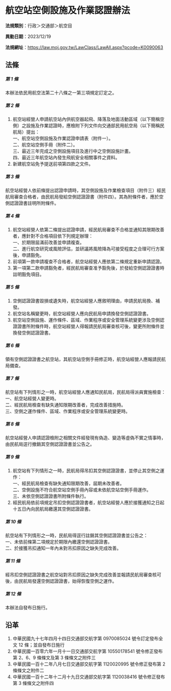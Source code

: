 # 航空站空側設施及作業認證辦法

**法規類別**：行政＞交通部＞航空目

**異動日期**：2023/12/19  

**法規網址**：https://law.moj.gov.tw/LawClass/LawAll.aspx?pcode=K0090063





## 法條
##### 第 1 條
本辦法依民用航空法第二十八條之一第三項規定訂定之。

##### 第 2 條
1. 航空站經營人申請航空站內供航空器起飛、降落及地面活動區域（以下簡稱空側）之設施及作業認證時，應檢附下列文件向交通部民用航空局（以下簡稱民航局）提出：  
一、航空站空側設施及作業認證申請表（附件一）。  
二、航空站空側手冊（附件二）。  
三、最近三年完成之空側設施項目及進行中之空側設施計畫。  
四、最近三年航空站內發生飛航安全相關事件之資料。
1. 新建航空站免予提送前項第四款之文件。

##### 第 3 條
航空站經營人依前條提出認證申請時，其空側設施及作業檢查項目（附件三）經民航局審查合格者，由民航局發給空側認證證書（附件四）。其為附條件者，應於空側認證證書註明所附條件。

##### 第 4 條
1. 航空站經營人依第二條提出認證申請，經民航局審查不合格並通知其限期改善者，應針對不合格項目依下列規定辦理：  
一、於期限屆滿前改善並申請複查。  
二、進行航空研究或風險評估，並研議將風險降為可接受程度之合理可行方案後，申請豁免。
1. 前項第一款申請複查不合格者，航空站經營人應依第二條規定重新申請認證。
1. 第一項第二款申請豁免者，經民航局審查准予豁免後，於發給空側認證證書時註明豁免項目。

##### 第 5 條
1. 空側認證證書毀損或遺失時，航空站經營人應敘明理由，申請民航局換、補發。
1. 航空站名稱變更時，航空站經營人應向民航局申請換發空側認證證書。
1. 航空站空側設施、運作條件、區域、作業程序或安全管理系統變更涉及空側認證證書所附條件時，航空站經營人得報請民航局審查核可後，變更所附條件並換發空側認證證書。

##### 第 6 條
領有空側認證證書之航空站，其航空站空側手冊修正時，航空站經營人應報請民航局備查。

##### 第 7 條
航空站有下列情形之一時，航空站經營人應通知民航局，民航局得派員實施檢查：  
一、航空站經營人變更時。  
二、經民航局檢查有缺失通知限期改善者，完成改善措施時。  
三、空側之運作條件、區域、作業程序或安全管理系統變更時。

##### 第 8 條
航空站經營人申請認證檢附之相關文件經發現有偽造、變造等虛偽不實之情事時，由民航局逕行撤銷其空側認證證書並公告之。

##### 第 9 條
1. 航空站有下列情形之一時，民航局得吊扣其空側認證證書，並停止其空側之運作：  
一、經民航局檢查有缺失通知限期改善，屆期未改善者。  
二、空側設施不符合航空站空側手冊內容或未依航空站空側手冊運作。  
三、未依空側認證證書所附條件執行。
1. 經民航局依前項規定吊扣空側認證證書者，航空站經營人應於接獲通知之日起十五日內向民航局繳還其空側認證證書。

##### 第 10 條
航空站有下列情形之一時，民航局得逕行註銷其空側認證證書並公告之：  
一、未依前條第二項規定於期限內繳還空側認證證書。  
二、於接獲吊扣通知一年內未對吊扣原因之缺失完成改善。

##### 第 11 條
經吊扣空側認證證書之航空站對吊扣原因之缺失完成改善並報請民航局審查核可後，由民航局發還空側認證證書，始得恢復空側之運作。

##### 第 12 條
本辦法自發布日施行。

## 沿革
1. 中華民國九十七年四月十四日交通部交航字第 0970085024 號令訂定發布全文 12 條；並自發布日施行
1. 中華民國一百零六年一月十一日交通部交航字第 10550178541  號令修正發布第 2、6、9  條條文及第 3  條條文之附件三
1. 中華民國一百十二年八月七日交通部交航字第 1120020995 號令修正發布第 2  條條文之附件二
1. 中華民國一百十二年十二月十九日交通部交航字第 1120038416 號令修正發布第 3  條條文之附件四
